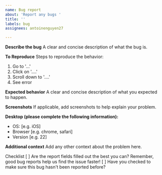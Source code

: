 ```yaml
---
name: Bug report
about: 'Report any bugs '
title: ''
labels: bug
assignees: antoinenguyen27

---
```


**Describe the bug**
A clear and concise description of what the bug is.

**To Reproduce**
Steps to reproduce the behavior:
1. Go to '...'
2. Click on '....'
3. Scroll down to '....'
4. See error

**Expected behavior**
A clear and concise description of what you expected to happen.

**Screenshots**
If applicable, add screenshots to help explain your problem.

**Desktop (please complete the following information):**
 - OS: [e.g. iOS]
 - Browser [e.g. chrome, safari]
 - Version [e.g. 22]


**Additional context**
Add any other context about the problem here.


Checklist
[ ] Are the report fields filled out the best you can? Remember, good bug reports help us find the issue faster!
[ ] Have you checked to make sure this bug hasn't been reported before?
